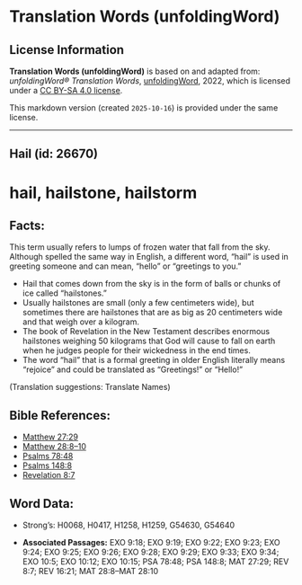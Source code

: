 # Translation Words (unfoldingWord)

## License Information

**Translation Words (unfoldingWord)** is based on and adapted from: _unfoldingWord® Translation Words_, [unfoldingWord](https://unfoldingword.org/utw), 2022, which is licensed under a [CC BY-SA 4.0 license](https://creativecommons.org/licenses/by-sa/4.0/legalcode.en).

This markdown version (created `2025-10-16`) is provided under the same license.



--------------------------------

## Hail (id: 26670)

hail, hailstone, hailstorm
==========================

Facts:
------

This term usually refers to lumps of frozen water that fall from the sky. Although spelled the same way in English, a different word, “hail” is used in greeting someone and can mean, “hello” or “greetings to you.”

* Hail that comes down from the sky is in the form of balls or chunks of ice called “hailstones.”
* Usually hailstones are small (only a few centimeters wide), but sometimes there are hailstones that are as big as 20 centimeters wide and that weigh over a kilogram.
* The book of Revelation in the New Testament describes enormous hailstones weighing 50 kilograms that God will cause to fall on earth when he judges people for their wickedness in the end times.
* The word “hail” that is a formal greeting in older English literally means “rejoice” and could be translated as “Greetings!” or “Hello!”

(Translation suggestions: Translate Names)

Bible References:
-----------------

* [Matthew 27:29](https://ref.ly/Matt27:29)
* [Matthew 28:8–10](https://ref.ly/Matt28:8-Matt28:10)
* [Psalms 78:48](https://ref.ly/Ps78:48)
* [Psalms 148:8](https://ref.ly/Ps148:8)
* [Revelation 8:7](https://ref.ly/Rev8:7)

Word Data:
----------

* Strong’s: H0068, H0417, H1258, H1259, G54630, G54640

* **Associated Passages:** EXO 9:18; EXO 9:19; EXO 9:22; EXO 9:23; EXO 9:24; EXO 9:25; EXO 9:26; EXO 9:28; EXO 9:29; EXO 9:33; EXO 9:34; EXO 10:5; EXO 10:12; EXO 10:15; PSA 78:48; PSA 148:8; MAT 27:29; REV 8:7; REV 16:21; MAT 28:8–MAT 28:10

